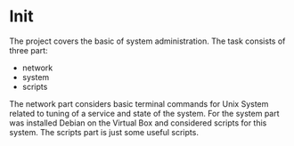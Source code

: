 # Init
The project covers the basic of system administration. The task consists of three part:
- network
- system
- scripts

The network part considers basic terminal commands for Unix System related to tuning of a service and state of the system.
For the system part was installed Debian on the Virtual Box and considered scripts for this system.
The scripts part is just some useful scripts.

